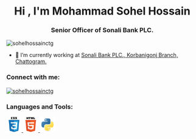 <h1 align="center">Hi , I'm Mohammad Sohel Hossain</h1>
<h3 align="center">Senior Officer of Sonali Bank PLC.</h3>

<p align="left"> <img src="https://komarev.com/ghpvc/?username=sohelhossainctg&label=Profile%20views&color=0e75b6&style=flat" alt="sohelhossainctg" /> </p>

- 🔭 I’m currently working at [Sonali Bank PLC., Korbanigonj Branch, Chattogram.](https://www.sonalibank.com.bd/)

<h3 align="left">Connect with me:</h3>
<p align="left">
<a href="https://fb.com/sohelhossainctg" target="blank"><img align="center" src="https://raw.githubusercontent.com/rahuldkjain/github-profile-readme-generator/master/src/images/icons/Social/facebook.svg" alt="sohelhossainctg" height="30" width="40" /></a>
</p>

<h3 align="left">Languages and Tools:</h3>
<p align="left"> <a href="https://www.w3schools.com/css/" target="_blank" rel="noreferrer"> <img src="https://raw.githubusercontent.com/devicons/devicon/master/icons/css3/css3-original-wordmark.svg" alt="css3" width="40" height="40"/> </a> <a href="https://www.w3.org/html/" target="_blank" rel="noreferrer"> <img src="https://raw.githubusercontent.com/devicons/devicon/master/icons/html5/html5-original-wordmark.svg" alt="html5" width="40" height="40"/> </a> <a href="https://www.python.org" target="_blank" rel="noreferrer"> <img src="https://raw.githubusercontent.com/devicons/devicon/master/icons/python/python-original.svg" alt="python" width="40" height="40"/> </a> </p>

